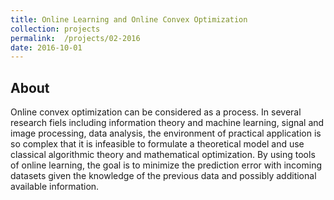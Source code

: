 ```yaml
---
title: Online Learning and Online Convex Optimization
collection: projects
permalink:  /projects/02-2016
date: 2016-10-01
---
```


## About
Online convex optimization can be considered as a process. In several research fiels including information theory and machine
learning, signal and image processing, data analysis, the environment of practical application is so complex that it is 
infeasible to formulate a theoretical model and use classical algorithmic theory and mathematical optimization. By using tools 
of online learning, the goal is to minimize the prediction error with incoming datasets given the knowledge of the previous 
data and possibly additional available information. 
